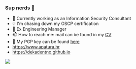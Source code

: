 ### Sup nerds 👋

- 🏢 Currently working as an Information Security Consultant
- 💡 I'm chasing down my OSCP certification
- 🔭 Ex Engineering Manager
- 📫 How to reach me: mail can be found in my [CV](https://dekadentno.github.io/cv)
- 🔐 My PGP key can be found [here](https://keys.openpgp.org/vks/v1/by-fingerprint/3E8CED6FF042A577946EF37CEAF72297003647E5) 
- https://www.apatura.hr
- https://dekadentno.github.io

![](https://komarev.com/ghpvc/?username=dekadentno&label=VIEWZ&color=blue)
